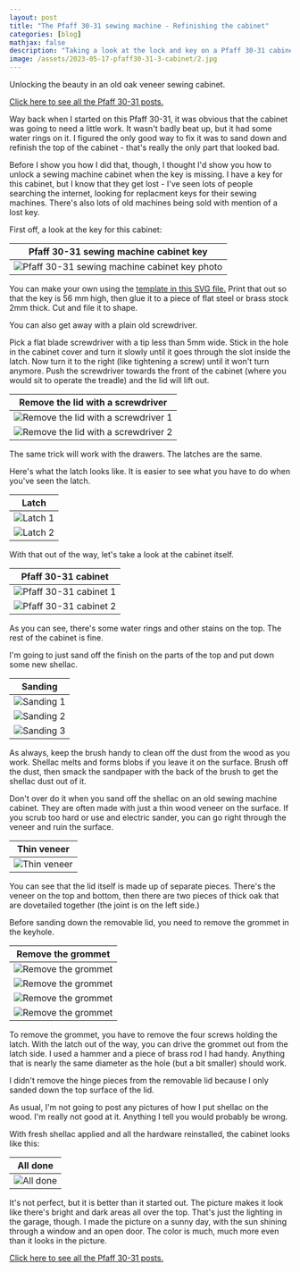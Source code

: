 ```yaml
---
layout: post
title: "The Pfaff 30-31 sewing machine - Refinishing the cabinet"
categories: [blog]
mathjax: false
description: "Taking a look at the lock and key on a Pfaff 30-31 cabinet while refinishing the wood."
image: /assets/2023-05-17-pfaff30-31-3-cabinet/2.jpg
---
```

Unlocking the beauty in an old oak veneer sewing cabinet.

[Click here to see all the Pfaff 30-31 posts.](pfaff30-31-toc)

Way back when I started on this Pfaff 30-31, it was obvious that the cabinet was going to need a little work.  It wasn't badly beat up, but it had some water rings on it.  I figured the only good way to fix it was to sand down and refinish the top of the cabinet - that's really the only part that looked bad.

Before I show you how I did that, though, I thought I'd show you how to unlock a sewing machine cabinet when the key is missing.  I have a key for this cabinet, but I know that they get lost - I've seen lots of people searching the internet, looking for replacment keys for their sewing machines.  There's also lots of old machines being sold with mention of a lost key.

First off, a look at the key for this cabinet:

|Pfaff 30-31 sewing machine cabinet key|
|--------------------------------------|
|![Pfaff 30-31 sewing machine cabinet key photo](/assets/2023-05-17-pfaff30-31-3-cabinet/key.png)|![Pfaff 30-31 sewing machine cabinet key drawing](/assets/2023-05-17-pfaff30-31-3-cabinet/1A.png)|

You can make your own using the [template in this SVG file.](/assets/2023-05-17-pfaff30-31-3-cabinet/pfaff30-key.svg)  Print that out so that the key is 56 mm high, then glue it to a piece of flat steel or brass stock 2mm thick.  Cut and file it to shape.

You can also get away with a plain old screwdriver.

Pick a flat blade screwdriver with a tip less than 5mm wide.  Stick in the hole in the cabinet cover and turn it slowly until it goes through the slot inside the latch.  Now turn it to the right (like tightening a screw) until it won't turn anymore.  Push the screwdriver towards the front of the cabinet (where you would sit to operate the treadle) and the lid will lift out.

|Remove the lid with a screwdriver|
|---------------------------------|
|![Remove the lid with a screwdriver 1](/assets/2023-05-17-pfaff30-31-3-cabinet/3.jpg)|
|![Remove the lid with a screwdriver 2](/assets/2023-05-17-pfaff30-31-3-cabinet/4.jpg)|

The same trick will work with the drawers.  The latches are the same.

Here's what the latch looks like.  It is easier to see what you have to do when you've seen the latch.

|Latch|
|-----|
|![Latch 1](/assets/2023-05-17-pfaff30-31-3-cabinet/2.jpg)|
|![Latch 2](/assets/2023-05-17-pfaff30-31-3-cabinet/1.jpg)|

With that out of the way, let's take a look at the cabinet itself.

|Pfaff 30-31 cabinet|
|-------------------|
|![Pfaff 30-31 cabinet 1](/assets/2023-05-17-pfaff30-31-3-cabinet/5.jpg)|
|![Pfaff 30-31 cabinet 2](/assets/2023-05-17-pfaff30-31-3-cabinet/6.jpg)|

As you can see, there's some water rings and other stains on the top.  The rest of the cabinet is fine.

I'm going to just sand off the finish on the parts of the top and put down some new shellac.

|Sanding|
|-------|
|![Sanding 1](/assets/2023-05-17-pfaff30-31-3-cabinet/7.jpg)|
|![Sanding 2](/assets/2023-05-17-pfaff30-31-3-cabinet/8.jpg)|
|![Sanding 3](/assets/2023-05-17-pfaff30-31-3-cabinet/9.jpg)|

As always, keep the brush handy to clean off the dust from the wood as you work.  Shellac melts and forms blobs if you leave it on the surface.  Brush off the dust, then smack the sandpaper with the back of the brush to get the shellac dust out of it.

Don't over do it when you sand off the shellac on an old sewing machine cabinet.  They are often made with just a thin wood veneer on the surface.  If you scrub too hard or use and electric sander, you can go right through the veneer and ruin the surface.

|Thin veneer|
|-----------|
|![Thin veneer](/assets/2023-05-17-pfaff30-31-3-cabinet/10.jpg)|

You can see that the lid itself is made up of separate pieces.  There's the veneer on the top and bottom, then there are two pieces of thick oak that are dovetailed together (the joint is on the left side.)

Before sanding down the removable lid, you need to remove the grommet in the keyhole.

|Remove the grommet|
|------------------|
|![Remove the grommet](/assets/2023-05-17-pfaff30-31-3-cabinet/11.jpg)|
|![Remove the grommet](/assets/2023-05-17-pfaff30-31-3-cabinet/12.jpg)|
|![Remove the grommet](/assets/2023-05-17-pfaff30-31-3-cabinet/13.jpg)|
|![Remove the grommet](/assets/2023-05-17-pfaff30-31-3-cabinet/14.jpg)|

To remove the grommet, you have to remove the four screws holding the latch.  With the latch out of the way, you can drive the grommet out from the latch side.  I used a hammer and a piece of brass rod I had handy.  Anything that is nearly the same diameter as the hole (but a bit smaller) should work.

I didn't remove the hinge pieces from the removable lid because I only sanded down the top surface of the lid.

As usual, I'm not going to post any pictures of how I put shellac on the wood.  I'm really not good at it.  Anything I tell you would probably be wrong.

With fresh shellac applied and all the hardware reinstalled, the cabinet looks like this:

|All done|
|--------|
|![All done](/assets/2023-05-17-pfaff30-31-3-cabinet/15.jpg)|

It's not perfect, but it is better than it started out.  The picture makes it look like there's bright and dark areas all over the top.  That's just the lighting in the garage, though.  I made the picture on a sunny day, with the sun shining through a window and an open door.  The color is much, much more even than it looks in the picture.


[Click here to see all the Pfaff 30-31 posts.](pfaff30-31-toc) 
